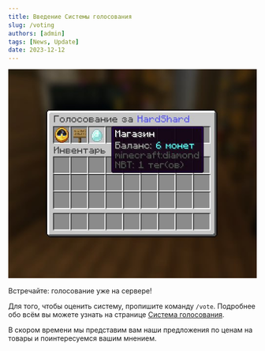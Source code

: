 ```yaml
---
title: Введение Системы голосования
slug: /voting
authors: [admin]
tags: [News, Update]
date: 2023-12-12
---
```


![Введение Системы голосования на Hardshard](./img/sistema-golosovaniya-hardshard.jpg)

Встречайте: голосование уже на сервере!

Для того, чтобы оценить систему, пропишите команду `/vote`. Подробнее обо всём вы можете узнать на странице [Система голосования](/docs/voting).

В скором времени мы представим вам наши предложения по ценам на товары и поинтересуемся вашим мнением.
